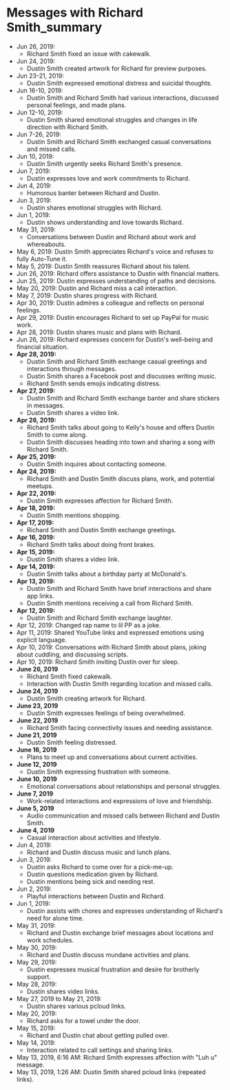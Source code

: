 # Messages with Richard Smith_summary

- Jun 26, 2019:
  - Richard Smith fixed an issue with cakewalk.
- Jun 24, 2019:
  - Dustin Smith created artwork for Richard for preview purposes.
- Jun 23-21, 2019:
  - Dustin Smith expressed emotional distress and suicidal thoughts.
- Jun 16-10, 2019:
  - Dustin Smith and Richard Smith had various interactions, discussed personal feelings, and made plans.
- Jun 12-10, 2019:
  - Dustin Smith shared emotional struggles and changes in life direction with Richard Smith.
- Jun 7-26, 2019:
  - Dustin Smith and Richard Smith exchanged casual conversations and missed calls.
- Jun 10, 2019:
  - Dustin Smith urgently seeks Richard Smith's presence.
- Jun 7, 2019:
  - Dustin expresses love and work commitments to Richard.
- Jun 4, 2019:
  - Humorous banter between Richard and Dustin.
- Jun 3, 2019:
  - Dustin shares emotional struggles with Richard.
- Jun 1, 2019:
  - Dustin shows understanding and love towards Richard.
- May 31, 2019:
  - Conversations between Dustin and Richard about work and whereabouts.
- May 6, 2019: Dustin Smith appreciates Richard's voice and refuses to fully Auto-Tune it.
- May 5, 2019: Dustin Smith reassures Richard about his talent.
- Jun 26, 2019: Richard offers assistance to Dustin with financial matters.
- Jun 25, 2019: Dustin expresses understanding of paths and decisions.
- May 20, 2019: Dustin and Richard miss a call interaction.
- May 7, 2019: Dustin shares progress with Richard.
- Apr 30, 2019: Dustin admires a colleague and reflects on personal feelings.
- Apr 29, 2019: Dustin encourages Richard to set up PayPal for music work.
- Apr 28, 2019: Dustin shares music and plans with Richard.
- Jun 26, 2019: Richard expresses concern for Dustin's well-being and financial situation.
- **Apr 28, 2019:**
  - Dustin Smith and Richard Smith exchange casual greetings and interactions through messages.
  - Dustin Smith shares a Facebook post and discusses writing music.
  - Richard Smith sends emojis indicating distress.
- **Apr 27, 2019:**
  - Dustin Smith and Richard Smith exchange banter and share stickers in messages.
  - Dustin Smith shares a video link.
- **Apr 26, 2019:**
  - Richard Smith talks about going to Kelly's house and offers Dustin Smith to come along.
  - Dustin Smith discusses heading into town and sharing a song with Richard Smith.
- **Apr 25, 2019:**
  - Dustin Smith inquires about contacting someone.
- **Apr 24, 2019:**
  - Richard Smith and Dustin Smith discuss plans, work, and potential meetups.
- **Apr 22, 2019:**
  - Dustin Smith expresses affection for Richard Smith.
- **Apr 18, 2019:**
  - Dustin Smith mentions shopping.
- **Apr 17, 2019:**
  - Richard Smith and Dustin Smith exchange greetings.
- **Apr 16, 2019:**
  - Richard Smith talks about doing front brakes.
- **Apr 15, 2019:**
  - Dustin Smith shares a video link.
- **Apr 14, 2019:**
  - Dustin Smith talks about a birthday party at McDonald's.
- **Apr 13, 2019:**
  - Dustin Smith and Richard Smith have brief interactions and share app links.
  - Dustin Smith mentions receiving a call from Richard Smith.
- **Apr 12, 2019:**
  - Dustin Smith and Richard Smith exchange laughter.
- Apr 12, 2019: Changed rap name to lil PP as a joke.
- Apr 11, 2019: Shared YouTube links and expressed emotions using explicit language.
- Apr 10, 2019: Conversations with Richard Smith about plans, joking about cuddling, and discussing scripts.
- Apr 10, 2019: Richard Smith inviting Dustin over for sleep.
- **June 26, 2019**
  - Richard Smith fixed cakewalk.
  - Interaction with Dustin Smith regarding location and missed calls.
- **June 24, 2019**
  - Dustin Smith creating artwork for Richard.
- **June 23, 2019**
  - Dustin Smith expresses feelings of being overwhelmed.
- **June 22, 2019**
  - Richard Smith facing connectivity issues and needing assistance.
- **June 21, 2019**
  - Dustin Smith feeling distressed.
- **June 16, 2019**
  - Plans to meet up and conversations about current activities.
- **June 12, 2019**
  - Dustin Smith expressing frustration with someone.
- **June 10, 2019**
  - Emotional conversations about relationships and personal struggles.
- **June 7, 2019**
  - Work-related interactions and expressions of love and friendship.
- **June 5, 2019**
  - Audio communication and missed calls between Richard and Dustin Smith.
- **June 4, 2019**
  - Casual interaction about activities and lifestyle.
- Jun 4, 2019:
  - Richard and Dustin discuss music and lunch plans.
- Jun 3, 2019:
  - Dustin asks Richard to come over for a pick-me-up.
  - Dustin questions medication given by Richard.
  - Dustin mentions being sick and needing rest.
- Jun 2, 2019:
  - Playful interactions between Dustin and Richard.
- Jun 1, 2019:
  - Dustin assists with chores and expresses understanding of Richard's need for alone time.
- May 31, 2019:
  - Richard and Dustin exchange brief messages about locations and work schedules.
- May 30, 2019:
  - Richard and Dustin discuss mundane activities and plans.
- May 29, 2019:
  - Dustin expresses musical frustration and desire for brotherly support.
- May 28, 2019:
  - Dustin shares video links.
- May 27, 2019 to May 21, 2019:
  - Dustin shares various pcloud links.
- May 20, 2019:
  - Richard asks for a towel under the door.
- May 15, 2019:
  - Richard and Dustin chat about getting pulled over.
- May 14, 2019:
  - Interaction related to call settings and sharing links.
- May 13, 2019, 6:16 AM: Richard Smith expresses affection with "Luh u" message.
- May 13, 2019, 1:26 AM: Dustin Smith shared pcloud links (repeated links).
